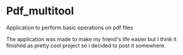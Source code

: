 # Pdf_multitool
Application to perform basic operations on pdf files

The application was made to make my friend's life easier but I think it finished as pretty cool project so i decided to post it somewhere.
